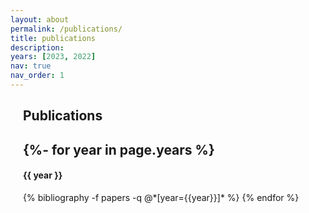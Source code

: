 ```yaml
---
layout: about
permalink: /publications/
title: publications
description: 
years: [2023, 2022]
nav: true
nav_order: 1
---
```



<div class="publications" style="padding-left: 20px; margin-left:0; width: calc(50%)">
  <article class="content" style="width: calc(250%); padding-left:0; ">
    <h2>Publications<h2>
    {%- for year in page.years %}
      <h4 class="year">{{ year }}</h4>
      {% bibliography -f papers -q @*[year={{year}}]* %}
    {% endfor %}


